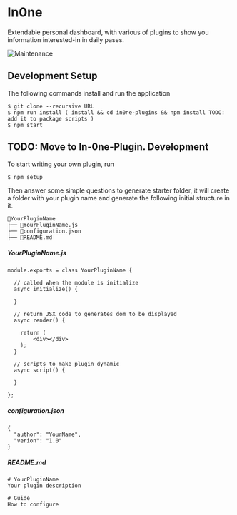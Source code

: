 # In0ne

Extendable personal dashboard, with various of plugins to show you information interested-in in daily pases.  

![Maintenance](https://img.shields.io/maintenance/yes/2021)

## Development Setup

The following commands install and run the application

```
$ git clone --recursive URL
$ npm run install ( install && cd in0ne-plugins && npm install TODO: add it to package scripts )
$ npm start
```

## TODO: Move to In-0ne-Plugin. Development

To start writing your own plugin, run

```
$ npm setup
```

Then answer some simple questions to generate starter folder, it will create a folder with your plugin name and generate the following initial structure in it.

```
📂YourPluginName
├── 📜YourPluginName.js
├── 📜configuration.json
├── 📜README.md  
```

##### *YourPluginName.js*

```
module.exports = class YourPluginName {
  
  // called when the module is initialize
  async initialize() {

  }

  // return JSX code to generates dom to be displayed
  async render() {

    return (
        <div></div>
    );
  }

  // scripts to make plugin dynamic
  async script() {

  }
  
};
```

##### *configuration.json*

```
{
  "author": "YourName",
  "verion": "1.0"
}
```

##### *README.md*

```
# YourPluginName
Your plugin description

# Guide
How to configure
```
